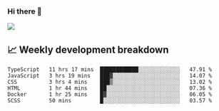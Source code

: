 ### Hi there 👋
<img align="center" src="https://github-readme-stats.vercel.app/api?username=Tumao727&show_icons=true&hide_title=true&theme=dracula" />


## 📈 Weekly development breakdown
<!--START_SECTION:waka-->

```text
TypeScript   11 hrs 17 mins  ████████████░░░░░░░░░░░░░   47.91 %
JavaScript   3 hrs 19 mins   ███▓░░░░░░░░░░░░░░░░░░░░░   14.07 %
CSS          3 hrs 4 mins    ███▒░░░░░░░░░░░░░░░░░░░░░   13.02 %
HTML         1 hr 44 mins    ██░░░░░░░░░░░░░░░░░░░░░░░   07.36 %
Docker       1 hr 25 mins    █▓░░░░░░░░░░░░░░░░░░░░░░░   06.05 %
SCSS         50 mins         █░░░░░░░░░░░░░░░░░░░░░░░░   03.57 %
```

<!--END_SECTION:waka-->